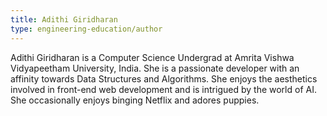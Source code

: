 ```yaml
---
title: Adithi Giridharan
type: engineering-education/author
---
```

Adithi Giridharan is a Computer Science Undergrad at Amrita Vishwa Vidyapeetham University, India. She is a passionate developer with an affinity towards Data Structures and Algorithms. She enjoys the aesthetics involved in front-end web development and is intrigued by the world of AI. She occasionally enjoys binging Netflix and adores puppies.
